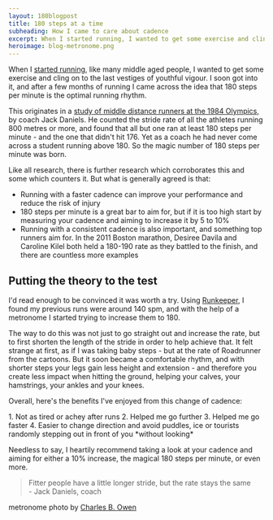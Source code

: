 ```yaml
---
layout: 180blogpost
title: 180 steps at a time
subheading: How I came to care about cadence
excerpt: When I started running, I wanted to get some exercise and cling on to the last vestiges of youthful vigour. After a few months of running I came across the idea that 180 steps per minute is the optimal running rhythm
heroimage: blog-metronome.png
---
```



<p>When I <a href="{{ site.baseurl }}{% post_url 2017-1-18-why-I-started-running %}">started running</a>, like many middle aged people, I wanted to get some exercise and cling on to the last vestiges of youthful vigour.
I soon got into it, and after a few months of running I came across the idea that 180 steps per minute is the optimal running rhythm.</p>

<p>This originates in a <a href="http://running.competitor.com/2014/07/training/make-a-high-stride-rate-work-for-you_54957">study of middle distance runners at the 1984 Olympics,</a> by coach Jack Daniels. He counted the stride rate of all the athletes running 800 metres or more, and found that all but one ran at least 180 steps per minute - and the one that didn't hit 176. Yet as a coach he had never come across a student running above 180. So the magic number of 180 steps per minute was born.</p>

<p>Like all research, there is further research which corroborates this and some which counters it. But what is generally agreed is that:</p>

<ul>
<li>Running with a faster cadence can improve your performance and reduce the risk of injury</li>
<li>180 steps per minute is a great bar to aim for, but if it is too high start by measuring your cadence and aiming to increase it by 5 to 10%</li>
<li>Running with a consistent cadence is also important, and something top runners aim for. In the 2011 Boston marathon, Desiree Davila and Caroline Kilel both held a 180-190 rate as they battled to the finish, and there are countless more examples</li>
</ul>

<h2 class="section-heading">Putting the theory to the test</h2>

<p>I'd read enough to be convinced it was worth a try. Using <a href="http://www.runkeeper.com">Runkeeper</a>, I found my previous runs were around 140 spm, and with the help of a metronome I started trying to increase them to 180.</p>

<p>The way to do this was not just to go straight out and increase the rate, but to first shorten the length of the stride in order to help achieve that. It felt strange at first, as if I was taking baby steps - but at the rate of Roadrunner from the cartoons. But it soon became a comfortable rhythm, and with shorter steps your legs gain less height and extension - and therefore you create less impact when hitting the ground, helping your calves, your hamstrings, your ankles and your knees.</p>

<p>Overall, here's the benefits I've enjoyed from this change of cadence:</p>
1.  Not as tired or achey after runs
2.  Helped me go further
3.  Helped me go faster
4.  Easier to change direction and avoid puddles, ice or tourists randomly stepping out in front of you *without looking*

<p>Needless to say, I heartily recommend taking a look at your cadence and aiming for either a 10% increase, the magical 180 steps per minute, or even more. </p>

<blockquote>Fitter people have a little longer stride, but the rate stays the same<br> - Jack Daniels, coach</blockquote>

<p class="photocredit text-muted"><i class="fa fa-creative-commons fa-fw"></i> metronome photo by <a href="https://www.flickr.com/photos/90353061@N00/">Charles B. Owen</a></p>
